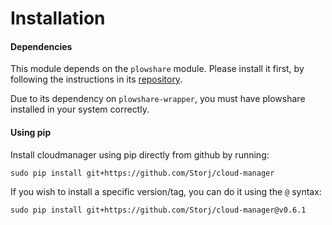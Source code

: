 Installation
============

#### Dependencies

This module depends on the `plowshare` module. Please install it first, by following the instructions in its [repository](https://github.com/Storj/plowshare-wrapper).

Due to its dependency on `plowshare-wrapper`, you must have plowshare installed
in your system correctly.


#### Using pip

Install cloudmanager using pip directly from github by running:

    sudo pip install git+https://github.com/Storj/cloud-manager

If you wish to install a specific version/tag, you can do it using the `@` syntax:

    sudo pip install git+https://github.com/Storj/cloud-manager@v0.6.1

